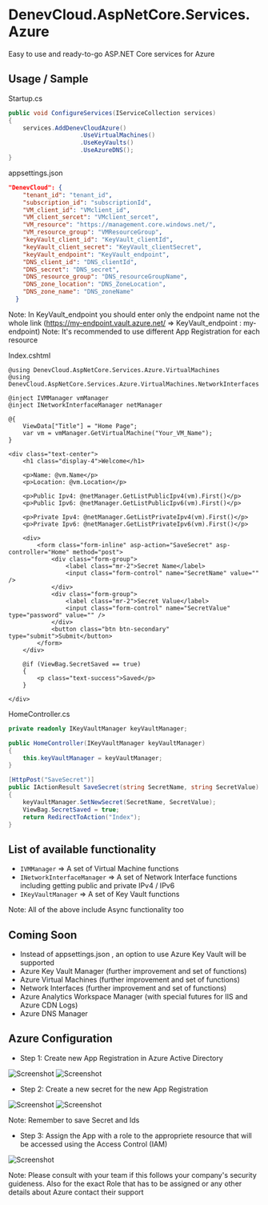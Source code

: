 # DenevCloud.AspNetCore.Services.Azure

Easy to use and ready-to-go ASP.NET Core services for Azure

## Usage / Sample

Startup.cs

```cs
public void ConfigureServices(IServiceCollection services)
{
    services.AddDenevCloudAzure()
                    .UseVirtualMachines()
                    .UseKeyVaults()
                    .UseAzureDNS();
}
```

appsettings.json

```json
"DenevCloud": {
    "tenant_id": "tenant_id",
    "subscription_id": "subscriptionId",
    "VM_client_id": "VMclient_id",
    "VM_client_sercet": "VMclient_sercet",
    "VM_resource": "https://management.core.windows.net/",
    "VM_resource_group": "VMResourceGroup",
    "keyVault_client_id": "KeyVault_clientId",
    "keyVault_client_secret": "KeyVault_clientSecret",
    "keyVault_endpoint": "KeyVault_endpoint",
    "DNS_client_id": "DNS_clientId",
    "DNS_secret": "DNS_secret",
    "DNS_resource_group": "DNS_resourceGroupName",
    "DNS_zone_location": "DNS_ZoneLocation",
    "DNS_zone_name": "DNS_zoneName"
  }
```
Note: In KeyVault_endpoint you should enter only the endpoint name not the whole link (https://my-endpoint.vault.azure.net/ => KeyVault_endpoint : my-endpoint)
Note: It's recommended to use different App Registration for each resource

Index.cshtml

```cshtml
@using DenevCloud.AspNetCore.Services.Azure.VirtualMachines
@using DenevCloud.AspNetCore.Services.Azure.VirtualMachines.NetworkInterfaces

@inject IVMManager vmManager
@inject INetworkInterfaceManager netManager

@{
    ViewData["Title"] = "Home Page";
    var vm = vmManager.GetVirtualMachine("Your_VM_Name");
}

<div class="text-center">
    <h1 class="display-4">Welcome</h1>

    <p>Name: @vm.Name</p>
    <p>Location: @vm.Location</p>

    <p>Public Ipv4: @netManager.GetListPublicIpv4(vm).First()</p>
    <p>Public Ipv6: @netManager.GetListPublicIpv6(vm).First()</p>

    <p>Private Ipv4: @netManager.GetListPrivateIpv4(vm).First()</p>
    <p>Private Ipv6: @netManager.GetListPrivateIpv6(vm).First()</p>

    <div>
        <form class="form-inline" asp-action="SaveSecret" asp-controller="Home" method="post">
            <div class="form-group">
                <label class="mr-2">Secret Name</label>
                <input class="form-control" name="SecretName" value="" />
            </div>
            <div class="form-group">
                <label class="mr-2">Secret Value</label>
                <input class="form-control" name="SecretValue" type="password" value="" />
            </div>
            <button class="btn btn-secondary" type="submit">Submit</button>
        </form>
    </div>

    @if (ViewBag.SecretSaved == true)
    {
        <p class="text-success">Saved</p>
    }

</div>
```

HomeController.cs

```cs
private readonly IKeyVaultManager keyVaultManager;

public HomeController(IKeyVaultManager keyVaultManager)
{
    this.keyVaultManager = keyVaultManager;
}

[HttpPost("SaveSecret")]
public IActionResult SaveSecret(string SecretName, string SecretValue)
{
    keyVaultManager.SetNewSecret(SecretName, SecretValue);
    ViewBag.SecretSaved = true;
    return RedirectToAction("Index");
}
```

## List of available functionality

- ```IVMManager``` => A set of Virtual Machine functions
- ```INetworkInterfaceManager``` => A set of Network Interface functions including getting public and private IPv4 / IPv6 
- ```IKeyVaultManager``` => A set of Key Vault functions

Note: All of the above include Async functionality too

## Coming Soon

- Instead of appsettings.json , an option to use Azure Key Vault will be supported
- Azure Key Vault Manager (further improvement and set of functions)
- Azure Virtual Machines (further improvement and set of functions)
- Network Interfaces (further improvement and set of functions)
- Azure Analytics Workspace Manager (with special futures for IIS and Azure CDN Logs)
- Azure DNS Manager

## Azure Configuration
- Step 1: Create new App Registration in Azure Active Directory

![Screenshot](https://cdn.denevcloud.com/denevcloud/denevcloud.aspnetcore.services.azure.addappregistration.step1.jpg)
![Screenshot](https://cdn.denevcloud.com/denevcloud/denevcloud.aspnetcore.services.azure.addappregistration.step2.jpg)

- Step 2: Create a new secret for the new App Registration 

![Screenshot](https://cdn.denevcloud.com/denevcloud/denevcloud.aspnetcore.services.azure.addappregistration.step3.jpg)
![Screenshot](https://cdn.denevcloud.com/denevcloud/denevcloud.aspnetcore.services.azure.addappregistration.step4.jpg)

Note: Remember to save Secret and Ids

- Step 3: Assign the App with a role to the appropriete resource that will be accessed using the Access Control (IAM)

![Screenshot](https://cdn.denevcloud.com/denevcloud/denevcloud.aspnetcore.services.azure.addappregistration.step4.jpg)

Note: Please consult with your team if this follows your company's security guideness. Also for the exact Role that has to be assigned or any other details about Azure contact their support
